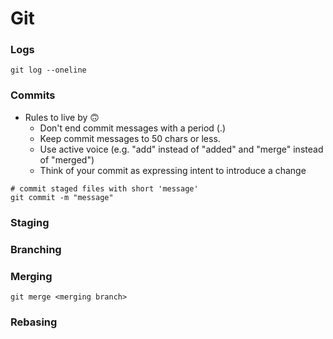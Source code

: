 # Git

### Logs
```git
git log --oneline
```

### Commits
* Rules to live by 🙃
    * Don't end commit messages with a period (.)
    * Keep commit messages to 50 chars or less.
    * Use active voice (e.g. "add" instead of "added" and "merge" instead of "merged")
    * Think of your commit as expressing intent to introduce a change

```git
# commit staged files with short 'message'
git commit -m "message"
```

### Staging


### Branching


### Merging
```git
git merge <merging branch>
```

### Rebasing
